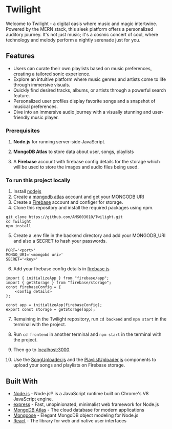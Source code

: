 # Twilight
Welcome to Twilight - a digital oasis where music and magic intertwine. Powered by the MERN stack, this sleek platform offers a personalized auditory journey. It's not just music; it's a cosmic concert of cool, where technology and melody perform a nightly serenade just for you.

## Features
* Users can curate their own playlists based on music preferences, creating a tailored sonic experience.
* Explore an intuitive platform where music genres and artists come to life through immersive visuals.
* Quickly find desired tracks, albums, or artists through a powerful search feature.
* Personalized user profiles display favorite songs and a snapshot of musical preferences.
* Dive into an immersive audio journey with a visually stunning and user-friendly music player.

### Prerequisites

1. **Node.js** for running server-side JavaScript. 

2. **MongoDB Atlas** to store data about user, songs, playlists

3. A **Firebase** account with firebase config details for the storage which will be used to store the images and audio files being used.

### To run this project locally
1. Install [nodejs](https://nodejs.org/en)
2. Create a [mongodb atlas](https://www.mongodb.com/atlas/database) account and get your MONGODB URI
3. Create a [Firebase](https://firebase.google.com/) account and configer for storage.
4. Clone this repository and install the required packages using npm.

```
git clone https://github.com/AMS003010/Twilight.git
cd Twilight
npm install
```

5. Create a .env file in the backend directory and add your MONGODB_URI and also a SECRET to hash your passwords.

```
PORT='<port>'
MONGO_URI='<mongobd uri>'
SECRET='<key>'
```
6. Add your firebase config details in [firebase.js](https://github.com/AMS003010/Twilight/blob/main/frontend/src/firebase.js)

```
import { initializeApp } from "firebase/app";
import { getStorage } from "firebase/storage";
const firebaseConfig = {
    <config details>
};

const app = initializeApp(firebaseConfig);
export const storage = getStorage(app);
```

7. Remaining in the Twilight repository, run ```cd backend```  and ```npm start``` in the terminal with the project.  

9. Run ```cd frontend``` in another terminal and ```npm start``` in the terminal with the project.

10. Then go to [localhost:3000](http://localhost:3000/).

11. Use the [SongUploader.js](https://github.com/AMS003010/Twilight/blob/main/frontend/src/components/SongUploader.js) and the [PlaylistUploader.js](https://github.com/AMS003010/Twilight/blob/main/frontend/src/components/PlaylistUploader.js) components to upload your songs and playlists on Firebase storage.



## Built With

- [Node.js](https://nodejs.org) - Node.js® is a JavaScript runtime built on Chrome's V8 JavaScript engine.
- [express](https://expressjs.com//) - Fast, unopinionated, minimalist web framework for Node.js
- [MongoDB Atlas](https://www.mongodb.com/atlas/database) - The cloud database for modern applications
- [Mongoose](https://mongoosejs.com/) - Elegant MongoDB object modeling for Node.js
- [React](https://react.dev/) - The library for web and native user interfaces
